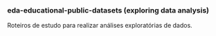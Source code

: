 ### eda-educational-public-datasets (exploring data analysis)

Roteiros de estudo para realizar análises exploratórias de dados.
